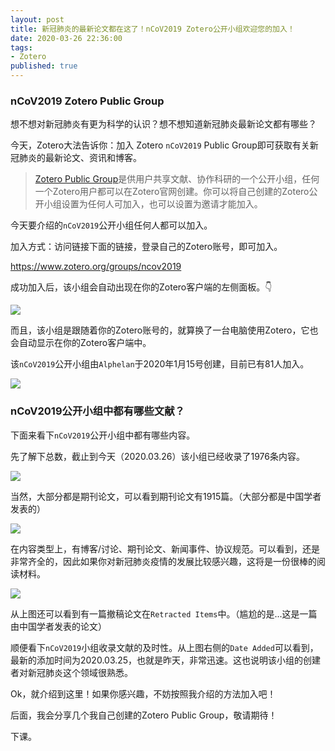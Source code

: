 ```yaml
---
layout: post
title: 新冠肺炎的最新论文都在这了！nCoV2019 Zotero公开小组欢迎您的加入！
date: 2020-03-26 22:36:00
tags: 
- Zotero
published: true
---
```


### nCoV2019 Zotero Public Group

想不想对新冠肺炎有更为科学的认识？想不想知道新冠肺炎最新论文都有哪些？

今天，Zotero大法告诉你：加入 Zotero `nCoV2019` Public Group即可获取有关新冠肺炎的最新论文、资讯和博客。

> [Zotero Public Group](https://www.zotero.org/groups "Zotero Public Group")是供用户共享文献、协作科研的一个公开小组，任何一个Zotero用户都可以在Zotero官网创建。你可以将自己创建的Zotero公开小组设置为任何人可加入，也可以设置为邀请才能加入。

今天要介绍的`nCoV2019`公开小组任何人都可以加入。

加入方式：访问链接下面的链接，登录自己的Zotero账号，即可加入。

https://www.zotero.org/groups/ncov2019

成功加入后，该小组会自动出现在你的Zotero客户端的左侧面板。👇

![](https://tva1.sinaimg.cn/large/00831rSTly1gd71owjk4oj31400n6tg1.jpg)

而且，该小组是跟随着你的Zotero账号的，就算换了一台电脑使用Zotero，它也会自动显示在你的Zotero客户端中。

该`nCoV2019`公开小组由`Alphelan`于2020年1月15号创建，目前已有81人加入。

![](https://tva1.sinaimg.cn/large/00831rSTly1gd71vijjy6j31400n7gqb.jpg)

### nCoV2019公开小组中都有哪些文献？

下面来看下`nCoV2019`公开小组中都有哪些内容。

先了解下总数，截止到今天（2020.03.26）该小组已经收录了1976条内容。

![](https://tva1.sinaimg.cn/large/00831rSTly1gd721m91rbj31400n646g.jpg)

当然，大部分都是期刊论文，可以看到期刊论文有1915篇。（大部分都是中国学者发表的）

![](https://tva1.sinaimg.cn/large/00831rSTly1gd72345wdpj31400n6gv2.jpg)

在内容类型上，有博客/讨论、期刊论文、新闻事件、协议规范。可以看到，还是非常齐全的，因此如果你对新冠肺炎疫情的发展比较感兴趣，这将是一份很棒的阅读材料。

![](https://tva1.sinaimg.cn/large/00831rSTly1gd720shsyhj31400n67d3.jpg)

从上图还可以看到有一篇撤稿论文在`Retracted Items`中。（尴尬的是...这是一篇由中国学者发表的论文）

顺便看下`nCoV2019`小组收录文献的及时性。从上图右侧的`Date Added`可以看到，最新的添加时间为2020.03.25，也就是昨天，非常迅速。这也说明该小组的创建者对新冠肺炎这个领域很熟悉。

Ok，就介绍到这里！如果你感兴趣，不妨按照我介绍的方法加入吧！

后面，我会分享几个我自己创建的Zotero Public Group，敬请期待！

下课。

